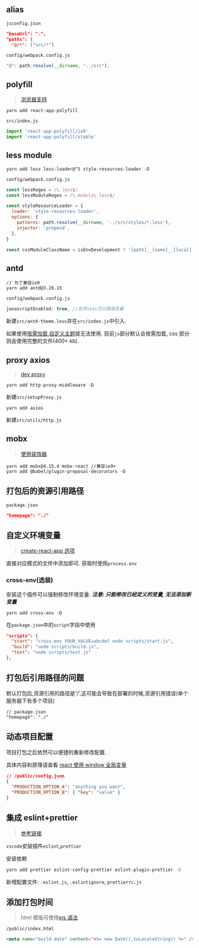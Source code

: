 ## alias

`jsconfig.json`

```json
"baseUrl": ".",
"paths": {
  "@/*": ["src/*"]
```

`config/webpack.config.js`

```js
"@": path.resolve(__dirname, "../src"),
```

## polyfill

> [浏览器支持](https://create-react-app.dev/docs/supported-browsers-features/#supported-language-features)

```
yarn add react-app-polyfill
```

`src/index.js`

```js
import 'react-app-polyfill/ie9'
import 'react-app-polyfill/stable'
```

## less module

```
yarn add less less-loader@^5 style-resources-loader -D
```

`config/webpack.config.js`

```js
const lessRegex = /\.less$/
const lessModuleRegex = /\.module\.less$/

const styleResourceLoader = {
  loader: 'style-resources-loader',
  options: {
    patterns: path.resolve(__dirname, '../src/styles/*.less'),
    injector: 'prepend',
  },
}

const cssModuleClassName = isEnvDevelopment ? '[path]__[name]__[local]' : '[hash:base64:10]'
```

## antd

```
// 为了兼容ie9
yarn add antd@3.26.15
```

`config/webpack.config.js`

```js
javascriptEnabled: true, //支持less可以使用变量
```

新建`src/antd-theme.less`并在`src/index.js`中引入.

如果使用[按需加载](https://3x.ant.design/docs/react/introduce-cn#%E6%8C%89%E9%9C%80%E5%8A%A0%E8%BD%BD),[自定义主题](https://3x.ant.design/docs/react/customize-theme-cn#%E5%9C%A8-create-react-app-%E4%B8%AD%E5%AE%9A%E5%88%B6%E4%B8%BB%E9%A2%98)就无法使用. 目前`js`部分默认会按需加载, css 部分则会使用完整的文件(400+ kb).

## proxy axios

> [dev proxy](https://create-react-app.dev/docs/proxying-api-requests-in-development/#configuring-the-proxy-manually)

```
yarn add http-proxy-middleware -D
```

新建`src/setupProxy.js`

```
yarn add axios
```

新建`src/utils/http.js`

## mobx

> [使用装饰器](https://mobx.js.org/best/decorators.html#enabling-decorator-syntax)

```
yarn add mobx@4.15.4 mobx-react //兼容ie9+
yarn add @babel/plugin-proposal-decorators -D
```

## 打包后的资源引用路径

`package.json`

```json
"homepage": "./"
```

## 自定义环境变量

> [create-react-app 选项](https://create-react-app.dev/docs/adding-custom-environment-variables)

直接对应模式的文件中添加即可. 获取时使用`process.env`

### cross-env(选装)

安装这个插件可以强制修改环境变量. **_注意: 只能修改已经定义的变量, 无法添加新变量_**

```
yarn add cross-env -D
```

在`package.json`中的`script`字段中使用

```json
"scripts": {
  "start": "cross-env YOUR_VALUE=abcdef node scripts/start.js",
  "build": "node scripts/build.js",
  "test": "node scripts/test.js"
},
```

## 打包后引用路径的问题

默认打包后,资源引用的路径是'/',这可能会导致在部署的时候,资源引用错误(单个服务器下有多个项目)

```
// package.json
"homepage": "./"
```

## 动态项目配置

项目打包之后依然可以便捷的重新修改配置.

具体内容和原理请查看 [react 使用 window 全局变量](https://darcrandex.github.io/src/posts/react-use-global-variables.html)

```json
// /public/config.json
{
  "PRODUCTION_OPTION_A": "anything you want",
  "PRODUCTION_OPTION_B": { "key": "value" }
}
```

## 集成 eslint+prettier

> [参考链接](https://segmentfault.com/a/1190000022110632)

`vscode`安装插件`eslint`,`prettier`

安装依赖

```sh
yarn add prettier eslint-config-prettier eslint-plugin-prettier -D
```

新增配置文件: `.eslint.js`, `.eslintignore`, `prettierrc.js`

## 添加打包时间

> html 模版可使用[ejs 语法](https://ejs.bootcss.com/#about)

`/public/index.html`

```html
<meta name="build-date" content="<%= new Date().toLocaleString() %>" />
```
